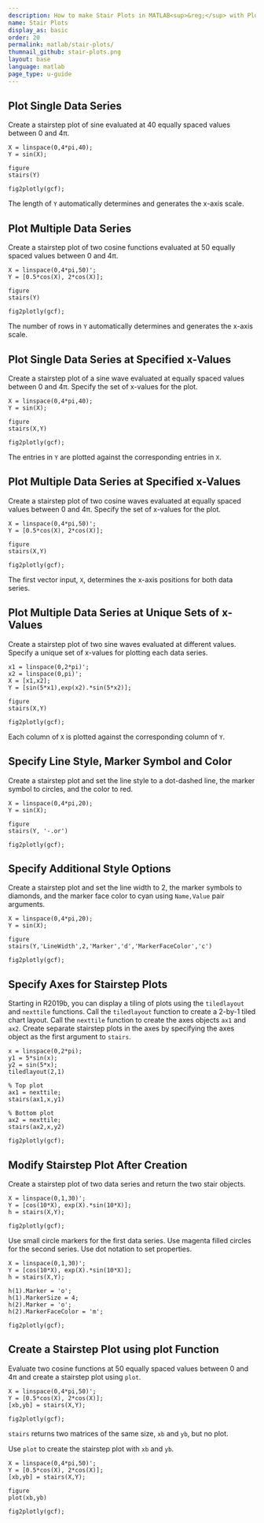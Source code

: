 ```yaml
---
description: How to make Stair Plots in MATLAB<sup>&reg;</sup> with Plotly.
name: Stair Plots
display_as: basic
order: 20
permalink: matlab/stair-plots/
thumnail_github: stair-plots.png
layout: base
language: matlab
page_type: u-guide
---
```


## Plot Single Data Series

Create a stairstep plot of sine evaluated at 40 equally spaced values between 0 and 4π. 

```{matlab}
X = linspace(0,4*pi,40);
Y = sin(X);

figure
stairs(Y)

fig2plotly(gcf);
```


The length of `Y` automatically determines and generates the x-axis scale. 



<!--------------------- EXAMPLE BREAK ------------------------->

## Plot Multiple Data Series

Create a stairstep plot of two cosine functions evaluated at 50 equally spaced values between 0 and 4π. 

```{matlab}
X = linspace(0,4*pi,50)';
Y = [0.5*cos(X), 2*cos(X)];

figure
stairs(Y)

fig2plotly(gcf);
```

The number of rows in `Y` automatically determines and generates the x-axis scale. 


<!--------------------- EXAMPLE BREAK ------------------------->

## Plot Single Data Series at Specified x-Values

Create a stairstep plot of a sine wave evaluated at equally spaced values between 0 and 4π. Specify the set of x-values for the plot. 

```{matlab}
X = linspace(0,4*pi,40);
Y = sin(X);

figure
stairs(X,Y)

fig2plotly(gcf);
```

The entries in `Y` are plotted against the corresponding entries in `X`. 



<!--------------------- EXAMPLE BREAK ------------------------->

## Plot Multiple Data Series at Specified x-Values

Create a stairstep plot of two cosine waves evaluated at equally spaced values between 0 and 4π. Specify the set of x-values for the plot. 

```{matlab}
X = linspace(0,4*pi,50)';
Y = [0.5*cos(X), 2*cos(X)];

figure
stairs(X,Y)

fig2plotly(gcf);
```

The first vector input, `X`, determines the x-axis positions for both data series. 



<!--------------------- EXAMPLE BREAK ------------------------->

## Plot Multiple Data Series at Unique Sets of x-Values

Create a stairstep plot of two sine waves evaluated at different values. Specify a unique set of x-values for plotting each data series. 

```{matlab}
x1 = linspace(0,2*pi)';
x2 = linspace(0,pi)';
X = [x1,x2];
Y = [sin(5*x1),exp(x2).*sin(5*x2)];

figure
stairs(X,Y)

fig2plotly(gcf);
```

Each column of `X` is plotted against the corresponding column of `Y`. 



<!--------------------- EXAMPLE BREAK ------------------------->

## Specify Line Style, Marker Symbol and Color

Create a stairstep plot and set the line style to a dot-dashed line, the marker symbol to circles, and the color to red. 

```{matlab}
X = linspace(0,4*pi,20);
Y = sin(X);

figure
stairs(Y, '-.or')

fig2plotly(gcf);
```


<!--------------------- EXAMPLE BREAK ------------------------->

## Specify Additional Style Options

Create a stairstep plot and set the line width to 2, the marker symbols to diamonds, and the marker face color to cyan using `Name,Value` pair arguments. 

```{matlab}
X = linspace(0,4*pi,20);
Y = sin(X);

figure
stairs(Y,'LineWidth',2,'Marker','d','MarkerFaceColor','c')

fig2plotly(gcf);
```

<!--------------------- EXAMPLE BREAK ------------------------->

## Specify Axes for Stairstep Plots

Starting in R2019b, you can display a tiling of plots using the `tiledlayout` and `nexttile` functions. Call the `tiledlayout` function to create a 2-by-1 tiled chart layout. Call the `nexttile` function to create the axes objects `ax1` and `ax2`. Create separate stairstep plots in the axes by specifying the axes object as the first argument to `stairs`.

```{matlab}
x = linspace(0,2*pi);
y1 = 5*sin(x);
y2 = sin(5*x);
tiledlayout(2,1)

% Top plot
ax1 = nexttile;
stairs(ax1,x,y1)

% Bottom plot
ax2 = nexttile;  
stairs(ax2,x,y2)

fig2plotly(gcf);
```

<!--------------------- EXAMPLE BREAK ------------------------->

## Modify Stairstep Plot After Creation

Create a stairstep plot of two data series and return the two stair objects.

```{matlab}
X = linspace(0,1,30)';
Y = [cos(10*X), exp(X).*sin(10*X)];
h = stairs(X,Y);

fig2plotly(gcf);
```

Use small circle markers for the first data series. Use magenta filled circles for the second series. Use dot notation to set properties.

```{matlab}
X = linspace(0,1,30)';
Y = [cos(10*X), exp(X).*sin(10*X)];
h = stairs(X,Y);

h(1).Marker = 'o';
h(1).MarkerSize = 4;
h(2).Marker = 'o';
h(2).MarkerFaceColor = 'm';

fig2plotly(gcf);
```


<!--------------------- EXAMPLE BREAK ------------------------->

## Create a Stairstep Plot using plot Function

Evaluate two cosine functions at 50 equally spaced values between 0 and 4π and create a stairstep plot using `plot`. 

```{matlab}
X = linspace(0,4*pi,50)';
Y = [0.5*cos(X), 2*cos(X)];
[xb,yb] = stairs(X,Y);

fig2plotly(gcf);
```

`stairs` returns two matrices of the same size, `xb` and `yb`, but no plot. 

Use `plot` to create the stairstep plot with `xb` and `yb`. 

```{matlab}
X = linspace(0,4*pi,50)';
Y = [0.5*cos(X), 2*cos(X)];
[xb,yb] = stairs(X,Y);

figure
plot(xb,yb)

fig2plotly(gcf);
```


<!--------------------- EXAMPLE BREAK ------------------------->

